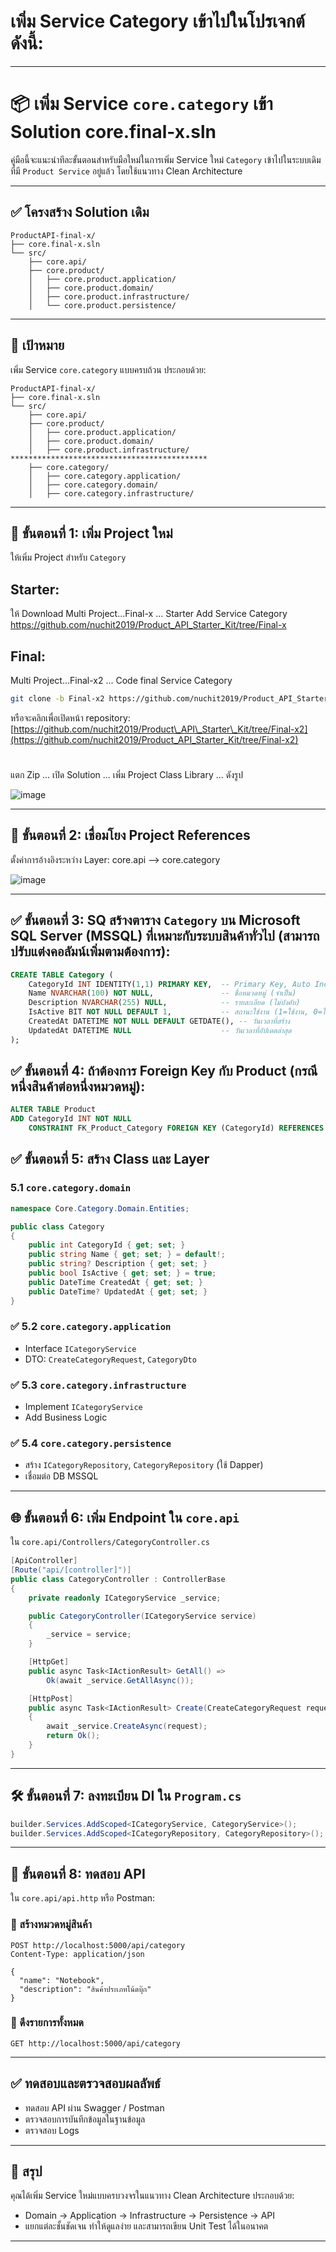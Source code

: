 # เพิ่ม **Service Category** เข้าไปในโปรเจกต์ ดังนี้:

---

# 📦 เพิ่ม Service `core.category` เข้า Solution core.final-x.sln

คู่มือนี้จะแนะนำทีละขั้นตอนสำหรับมือใหม่ในการเพิ่ม Service ใหม่ `Category` เข้าไปในระบบเดิมที่มี `Product Service` อยู่แล้ว โดยใช้แนวทาง Clean Architecture

---

## ✅ โครงสร้าง Solution เดิม

```
ProductAPI-final-x/
├── core.final-x.sln
└── src/
    ├── core.api/
    ├── core.product/
    │   ├── core.product.application/
    │   ├── core.product.domain/
    │   ├── core.product.infrastructure/
    │   └── core.product.persistence/
```

---

## 🧩 เป้าหมาย

เพิ่ม Service `core.category` แบบครบถ้วน ประกอบด้วย:

```
ProductAPI-final-x/
├── core.final-x.sln
└── src/
    ├── core.api/
    ├── core.product/
    │   ├── core.product.application/
    │   ├── core.product.domain/
    │   ├── core.product.infrastructure/
********************************************
    ├── core.category/
    │   ├── core.category.application/
    │   ├── core.category.domain/
    │   ├── core.category.infrastructure/ 
```

---

## 🚀 ขั้นตอนที่ 1: เพิ่ม Project ใหม่

ให้เพิ่ม  Project สำหรับ `Category`

## Starter:

ให้ Download Multi Project...Final-x ... Starter Add Service Category
https://github.com/nuchit2019/Product_API_Starter_Kit/tree/Final-x

## Final:

Multi Project...Final-x2 ... Code final Service Category
```bash
git clone -b Final-x2 https://github.com/nuchit2019/Product_API_Starter_Kit.git
```
หรือจะคลิกเพื่อเปิดหน้า repository:
[https://github.com/nuchit2019/Product\_API\_Starter\_Kit/tree/Final-x2](https://github.com/nuchit2019/Product_API_Starter_Kit/tree/Final-x2)

#

แตก Zip ... เปิด Solution ...
เพิ่ม Project Class Library ... ดังรูป

![image](https://github.com/user-attachments/assets/c96c40c4-e798-4bf7-b397-db5a050cbb83)


---

## 🔁 ขั้นตอนที่ 2: เชื่อมโยง Project References

ตั้งค่าการอ้างอิงระหว่าง Layer:
core.api --> core.category

 ![image](https://github.com/user-attachments/assets/06287454-14e8-412e-806f-a7a095aaee2c)


---

## ✅  ขั้นตอนที่ 3: SQ สร้างตาราง `Category` บน **Microsoft SQL Server (MSSQL)** ที่เหมาะกับระบบสินค้าทั่วไป (สามารถปรับแต่งคอลัมน์เพิ่มตามต้องการ):

```sql
CREATE TABLE Category (
    CategoryId INT IDENTITY(1,1) PRIMARY KEY,  -- Primary Key, Auto Increment
    Name NVARCHAR(100) NOT NULL,               -- ชื่อหมวดหมู่ (จำเป็น)
    Description NVARCHAR(255) NULL,            -- รายละเอียด (ไม่บังคับ)
    IsActive BIT NOT NULL DEFAULT 1,           -- สถานะใช้งาน (1=ใช้งาน, 0=ไม่ใช้งาน)
    CreatedAt DATETIME NOT NULL DEFAULT GETDATE(), -- วันเวลาที่สร้าง
    UpdatedAt DATETIME NULL                    -- วันเวลาที่อัปเดตล่าสุด
);
```

## ✅  ขั้นตอนที่ 4: ถ้าต้องการ Foreign Key กับ Product (กรณีหนึ่งสินค้าต่อหนึ่งหมวดหมู่):

```sql
ALTER TABLE Product
ADD CategoryId INT NOT NULL
    CONSTRAINT FK_Product_Category FOREIGN KEY (CategoryId) REFERENCES Category(CategoryId);
```


## ✅  ขั้นตอนที่ 5: สร้าง Class และ Layer

### 5.1 `core.category.domain`

```csharp
namespace Core.Category.Domain.Entities;

public class Category
{
    public int CategoryId { get; set; }
    public string Name { get; set; } = default!;
    public string? Description { get; set; }
    public bool IsActive { get; set; } = true;
    public DateTime CreatedAt { get; set; }
    public DateTime? UpdatedAt { get; set; }
}
```

### ✅ 5.2 `core.category.application`

* Interface `ICategoryService`
* DTO: `CreateCategoryRequest`, `CategoryDto`

### ✅ 5.3 `core.category.infrastructure`

* Implement `ICategoryService`
* Add Business Logic

### ✅ 5.4 `core.category.persistence`

* สร้าง `ICategoryRepository`, `CategoryRepository` (ใช้ Dapper)
* เชื่อมต่อ DB MSSQL

---

## 🌐 ขั้นตอนที่ 6: เพิ่ม Endpoint ใน `core.api`

ใน `core.api/Controllers/CategoryController.cs`

```csharp
[ApiController]
[Route("api/[controller]")]
public class CategoryController : ControllerBase
{
    private readonly ICategoryService _service;

    public CategoryController(ICategoryService service)
    {
        _service = service;
    }

    [HttpGet]
    public async Task<IActionResult> GetAll() =>
        Ok(await _service.GetAllAsync());

    [HttpPost]
    public async Task<IActionResult> Create(CreateCategoryRequest request)
    {
        await _service.CreateAsync(request);
        return Ok();
    }
}
```

---

## 🛠 ขั้นตอนที่ 7: ลงทะเบียน DI ใน `Program.cs`

```csharp
builder.Services.AddScoped<ICategoryService, CategoryService>();
builder.Services.AddScoped<ICategoryRepository, CategoryRepository>();
```

---

## 🧪 ขั้นตอนที่ 8: ทดสอบ API

ใน `core.api/api.http` หรือ Postman:

### 🔹 สร้างหมวดหมู่สินค้า

```http
POST http://localhost:5000/api/category
Content-Type: application/json

{
  "name": "Notebook",
  "description": "สินค้าประเภทโน้ตบุ๊ก"
}
```

### 🔹 ดึงรายการทั้งหมด

```http
GET http://localhost:5000/api/category
```

---

## ✅ ทดสอบและตรวจสอบผลลัพธ์

* ทดสอบ API ผ่าน Swagger / Postman
* ตรวจสอบการบันทึกข้อมูลในฐานข้อมูล
* ตรวจสอบ Logs

---

## 📌 สรุป

คุณได้เพิ่ม Service ใหม่แบบครบวงจรในแนวทาง Clean Architecture ประกอบด้วย:

* Domain → Application → Infrastructure → Persistence → API
* แยกแต่ละชั้นชัดเจน ทำให้ดูแลง่าย และสามารถเขียน Unit Test ได้ในอนาคต

---
 
